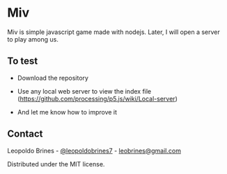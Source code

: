 # Miv

Miv is simple javascript game made with nodejs. Later, I will open a server to play among us.

## To test

* Download the repository

* Use any local web server to view the index file (https://github.com/processing/p5.js/wiki/Local-server)

* And let me know how to improve it

## Contact

Leopoldo Brines - [@leopoldobrines7](https://twitter.com/leopoldobrines7) - leobrines@gmail.com

Distributed under the MIT license.
